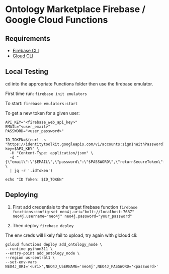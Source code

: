 # Ontology Marketplace Firebase / Google Cloud Functions

## Requirements

- [Firebase CLI](https://firebase.google.com/docs/functions/get-started?authuser=0&gen=2nd#python)
- [Gloud CLI]()

## Local Testing

cd into the appropriate Functions folder then use the firebase emulator.

First time run: `firebase init emulators`

To start: `firebase emulators:start`

To get a new token for a given user:

```
API_KEY="<firebase_web_api_key>"
EMAIL="<user_email>"
PASSWORD="<user_password>"

ID_TOKEN=$(curl -s "https://identitytoolkit.googleapis.com/v1/accounts:signInWithPassword?key=$API_KEY" \
  -H "Content-Type: application/json" \
  -d "{\"email\":\"$EMAIL\",\"password\":\"$PASSWORD\",\"returnSecureToken\":true}" \
  | jq -r '.idToken')

echo "ID Token: $ID_TOKEN"
```

## Deploying

1. First add credentials to the target firebase function
   `firebase functions:config:set neo4j.uri="bolt://localhost:7687" neo4j.username="neo4j" neo4j.password="your_password"`

2. Then deploy
   `firebase deploy`

The env creds will likely fail to upload, try again with glcloud cli:

```
gcloud functions deploy add_ontology_node \
--runtime python311 \
--entry-point add_ontology_node \
--region us-central1 \
--set-env-vars NEO4J_URI='<uri>',NEO4J_USERNAME='neo4j',NEO4J_PASSWORD='<password>'
```
